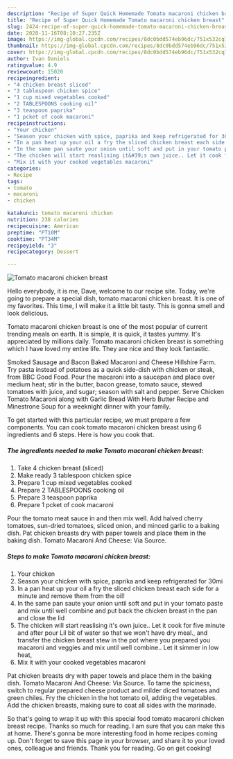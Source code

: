 ```yaml
---
description: "Recipe of Super Quick Homemade Tomato macaroni chicken breast"
title: "Recipe of Super Quick Homemade Tomato macaroni chicken breast"
slug: 2424-recipe-of-super-quick-homemade-tomato-macaroni-chicken-breast
date: 2020-11-16T08:10:27.235Z
image: https://img-global.cpcdn.com/recipes/8dc0bdd574eb96dc/751x532cq70/tomato-macaroni-chicken-breast-recipe-main-photo.jpg
thumbnail: https://img-global.cpcdn.com/recipes/8dc0bdd574eb96dc/751x532cq70/tomato-macaroni-chicken-breast-recipe-main-photo.jpg
cover: https://img-global.cpcdn.com/recipes/8dc0bdd574eb96dc/751x532cq70/tomato-macaroni-chicken-breast-recipe-main-photo.jpg
author: Ivan Daniels
ratingvalue: 4.9
reviewcount: 15020
recipeingredient:
- "4 chicken breast sliced"
- "3 tablespoon chicken spice"
- "1 cup mixed vegetables cooked"
- "2 TABLESPOONS cooking oil"
- "3 teaspoon paprika"
- "1 pcket of cook macaroni"
recipeinstructions:
- "Your chicken"
- "Season your chicken with spice, paprika and keep refrigerated for 30mi"
- "In a pan heat up your oil a fry the sliced chicken breast each side for a minute and remove them from the oil!"
- "In the same pan saute your onion until soft and put in your tomato paste and mix until well combine and put back the chicken breast in the pan and close the lid"
- "The chicken will start reaslising it&#39;s own juice.. Let it cook for five minute and after pour Lil bit of water so that we won&#39;t have dry meal., and transfer the chicken breast stew in the pot where you prepared you macaroni and veggies and mix until well combine.. Let it simmer in low heat,"
- "Mix it with your cooked vegetables macaroni"
categories:
- Recipe
tags:
- tomato
- macaroni
- chicken

katakunci: tomato macaroni chicken 
nutrition: 238 calories
recipecuisine: American
preptime: "PT10M"
cooktime: "PT34M"
recipeyield: "3"
recipecategory: Dessert

---
```



![Tomato macaroni chicken breast](https://img-global.cpcdn.com/recipes/8dc0bdd574eb96dc/751x532cq70/tomato-macaroni-chicken-breast-recipe-main-photo.jpg)

Hello everybody, it is me, Dave, welcome to our recipe site. Today, we're going to prepare a special dish, tomato macaroni chicken breast. It is one of my favorites. This time, I will make it a little bit tasty. This is gonna smell and look delicious.

Tomato macaroni chicken breast is one of the most popular of current trending meals on earth. It is simple, it is quick, it tastes yummy. It's appreciated by millions daily. Tomato macaroni chicken breast is something which I have loved my entire life. They are nice and they look fantastic.

Smoked Sausage and Bacon Baked Macaroni and Cheese Hillshire Farm. Try pasta instead of potatoes as a quick side-dish with chicken or steak, from BBC Good Food. Pour the macaroni into a saucepan and place over medium heat; stir in the butter, bacon grease, tomato sauce, stewed tomatoes with juice, and sugar; season with salt and pepper. Serve Chicken Tomato Macaroni along with Garlic Bread With Herb Butter Recipe and Minestrone Soup for a weeknight dinner with your family.


To get started with this particular recipe, we must prepare a few components. You can cook tomato macaroni chicken breast using 6 ingredients and 6 steps. Here is how you cook that.

<!--inarticleads1-->

##### The ingredients needed to make Tomato macaroni chicken breast:

1. Take 4 chicken breast (sliced)
1. Make ready 3 tablespoon chicken spice
1. Prepare 1 cup mixed vegetables cooked
1. Prepare 2 TABLESPOONS cooking oil
1. Prepare 3 teaspoon paprika
1. Prepare 1 pcket of cook macaroni


Pour the tomato meat sauce in and then mix well. Add halved cherry tomatoes, sun-dried tomatoes, sliced onion, and minced garlic to a baking dish. Pat chicken breasts dry with paper towels and place them in the baking dish. Tomato Macaroni And Cheese: Via Source. 

<!--inarticleads2-->

##### Steps to make Tomato macaroni chicken breast:

1. Your chicken
1. Season your chicken with spice, paprika and keep refrigerated for 30mi
1. In a pan heat up your oil a fry the sliced chicken breast each side for a minute and remove them from the oil!
1. In the same pan saute your onion until soft and put in your tomato paste and mix until well combine and put back the chicken breast in the pan and close the lid
1. The chicken will start reaslising it&#39;s own juice.. Let it cook for five minute and after pour Lil bit of water so that we won&#39;t have dry meal., and transfer the chicken breast stew in the pot where you prepared you macaroni and veggies and mix until well combine.. Let it simmer in low heat,
1. Mix it with your cooked vegetables macaroni


Pat chicken breasts dry with paper towels and place them in the baking dish. Tomato Macaroni And Cheese: Via Source. To tame the spiciness, switch to regular prepared cheese product and milder diced tomatoes and green chiles. Fry the chicken in the hot tomato oil, adding the vegetables. Add the chicken breasts, making sure to coat all sides with the marinade. 

So that's going to wrap it up with this special food tomato macaroni chicken breast recipe. Thanks so much for reading. I am sure that you can make this at home. There's gonna be more interesting food in home recipes coming up. Don't forget to save this page in your browser, and share it to your loved ones, colleague and friends. Thank you for reading. Go on get cooking!
